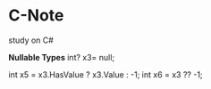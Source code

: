 # C-Note
study on C#

**Nullable Types**
int? x3= null;

int x5 = x3.HasValue ? x3.Value : -1;
int x6 = x3 ?? -1;



